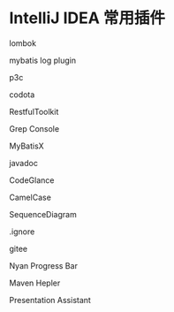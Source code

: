 # IntelliJ IDEA 常用插件

lombok

mybatis log plugin

p3c

codota

RestfulToolkit

Grep Console

MyBatisX

javadoc

CodeGlance

CamelCase

SequenceDiagram

.ignore

gitee

Nyan Progress Bar

Maven Hepler

Presentation Assistant

